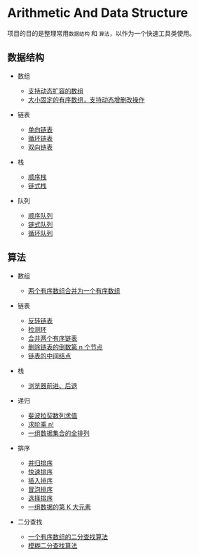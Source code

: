 # Arithmetic And Data Structure

项目的目的是整理常用```数据结构``` 和 ```算法```，以作为一个快速工具类使用。

## 数据结构

- 数组
    - [支持动态扩容的数组](/src/structure/array/DEArray.java)
    - [大小固定的有序数组，支持动态增删改操作](/src/structure/array/DArray.java)
    
- 链表
    - [单向链表](/src/structure/linkedlist/SinglyLinkedList.java)
    - [循环链表](/src/structure/linkedlist/CycleSinglyLinkedList.java)
    - [双向链表](/src/structure/linkedlist/DoubleLinkedList.java)
    
- 栈
    - [顺序栈](/src/structure/stack/ArrayStack.java)
    - [链式栈](/src/structure/stack/LinkedListStack.java)
    
- 队列
    - [顺序队列](/src/structure/queue/ArrayQueue.java)
    - [链式队列](/src/structure/queue/LinkedlistQueue.java)
    - [循环队列](/src/structure/queue/CircularQueue.java)
     
      
<!--   
- 树
    - 二分搜索树
-->
    
    
## 算法

- 数组
    - [两个有序数组合并为一个有序数组](/src/arithmetic/array/MergeTwoArray.java)
   
- 链表
    - [反转链表](/src/arithmetic/linkedlist/LinkedList.java) 
    - [检测环](/src/arithmetic/linkedlist/LinkedList.java)
    - [合并两个有序链表](/src/arithmetic/linkedlist/LinkedList.java) 
    - [删除链表的倒数第 n 个节点](/src/arithmetic/linkedlist/LinkedList.java)
    - [链表的中间结点](/src/arithmetic/linkedlist/LinkedList.java)
    
- 栈
    - [浏览器前进、后退](/src/arithmetic/stack/SimpleBrowser.java)
   
- 递归
    - [斐波拉契数列求值](/src/arithmetic/recursion/Fibonacci.java)
    - [求阶乘 n!](/src/arithmetic/recursion/Factorial.java)
    - [一组数据集合的全排列](/src/arithmetic/recursion/FullyArranged.java)
   
- 排序     
    - [并归排序](/src/arithmetic/sort/Sorts.java)
    - [快速排序](/src/arithmetic/sort/Sorts.java)
    - [插入排序](/src/arithmetic/sort/Sorts.java)
    - [冒泡排序](/src/arithmetic/sort/Sorts.java)
    - [选择排序](/src/arithmetic/sort/Sorts.java)
    - [一组数据的第 K 大元素](/src/arithmetic/sort/TopK.java)

- 二分查找
    - [一个有序数组的二分查找算法](/src/arithmetic/search/BSearch.java)
    - [模糊二分查找算法](/src/arithmetic/search/BSearch.java) 
        
<!--
- 字符串搜索
    - BF
    - RK


- 回溯算法
    - 八皇后问题
    - 01背包
-->

